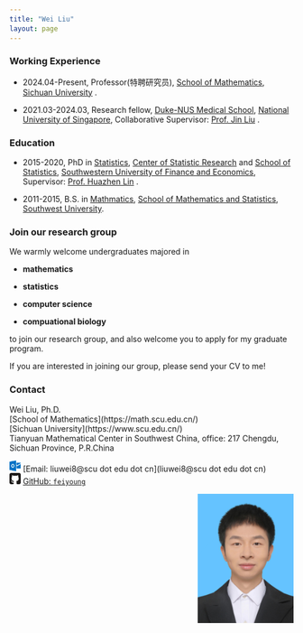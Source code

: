 ```yaml
---
title: "Wei Liu"
layout: page
---
```



### Working Experience

- 2024.04-Present, Professor(特聘研究员),  [School of Mathematics](https://math.scu.edu.cn/),  [Sichuan University](https://www.scu.edu.cn/) .

- 2021.03-2024.03, Research fellow,  [Duke-NUS Medical School](https://www.duke-nus.edu.sg/), [National University of Singapore](https://nus.edu.sg/), Collaborative Supervisor: [Prof. Jin Liu](https://blog.nus.edu.sg/jinliu/) .

### Education

- 2015-2020, PhD in [Statistics](https://csr.swufe.edu.cn/),  [Center of Statistic Research](https://csr.swufe.edu.cn/) and [School of Statistics](https://stat.swufe.edu.cn/), [Southwestern University of Finance and Economics](https://www.swufe.edu.cn/),  Supervisor: [Prof. Huazhen Lin](https://csr.swufe.edu.cn/) .

- 2011-2015,  B.S. in [Mathmatics](http://math.swu.edu.cn/),  [School of Mathematics and Statistics](http://math.swu.edu.cn/), [Southwest University](http://www.swu.edu.cn/).

### Join our research group

We warmly welcome undergraduates majored in 

 - **mathematics** 
 
 - **statistics**
 
 - **computer science**
 
 - **compuational biology**
 
to join our research group, and also welcome you to apply for my graduate program.

If you are interested in joining our group, please send your CV to me!


### Contact

<div class="row-fluid" markdown="1">
<div class="span6" markdown="1">
Wei Liu, Ph.D. <br/>
[School of Mathematics](https://math.scu.edu.cn/) <br/>
[Sichuan University](https://www.scu.edu.cn/) <br/>
Tianyuan Mathematical Center in Southwest China, office: 217
Chengdu, Sichuan
Province, P.R.China

<img src="images/envelope.svg" alt="Email logo" width="20"> [Email: liuwei8@scu dot edu dot cn](liuwei8@scu dot edu dot cn) <br/>
<img src="images/github.svg" alt="GitHub logo" width="20"> [GitHub: `feiyoung`](https://github.com/feiyoung)

</div>
<div class="span3" markdown="1" align=right>
<img src="images/me.jpg" alt="WeiLiu photo" width="170">
</div>
</div>







